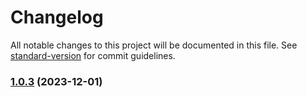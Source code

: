 # Changelog

All notable changes to this project will be documented in this file. See [standard-version](https://github.com/conventional-changelog/standard-version) for commit guidelines.


### [1.0.3](https://github.com/vvvliqian917/generate-build-info/compare/v1.0.2...v1.0.3) (2023-12-01)
